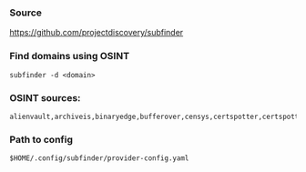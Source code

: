 ### Source
https://github.com/projectdiscovery/subfinder  

### Find domains using OSINT
```
subfinder -d <domain>
```

### OSINT sources:
```
alienvault,archiveis,binaryedge,bufferover,censys,certspotter,certspotterold,commoncrawl,crtsh,digicert,dnsdumpster,dnsdb,entrust,googleter,hackertarget,intelx,ipv4info,passivetotal,rapiddns,securitytrails,shodan,sitedossier,sublist3r,spyse,threatcrowd,threatminer,urlscan,virustotal,waybackarchive,zoomeye
```

### Path to config
```
$HOME/.config/subfinder/provider-config.yaml
```


